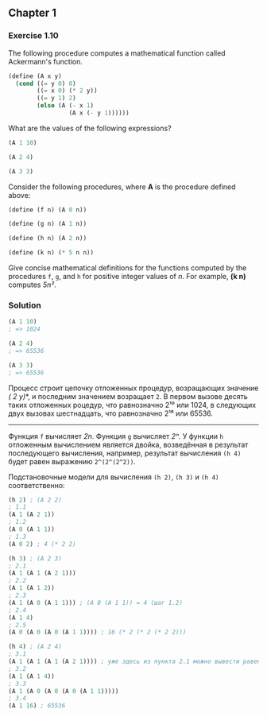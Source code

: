 ## Chapter 1

### Exercise 1.10

The following procedure computes a mathematical function called Ackermann's function.

```scheme
(define (A x y)
  (cond ((= y 0) 0)
        ((= x 0) (* 2 y))
        ((= y 1) 2)
        (else (A (- x 1)
                 (A x (- y 1))))))
```

What are the values of the following expressions?

```scheme
(A 1 10)

(A 2 4)

(A 3 3)
```

Consider the following procedures, where **A** is the procedure defined above:

```scheme
(define (f n) (A 0 n))

(define (g n) (A 1 n))

(define (h n) (A 2 n))

(define (k n) (* 5 n n))
```

Give concise mathematical definitions for the functions computed by the procedures `f`, `g`, and `h` for positive integer values of _n_. For example, **(k n)** computes _5n²_.

### Solution

```scheme
(A 1 10)
; => 1024

(A 2 4)
; => 65536

(A 3 3)
; => 65536
```

Процесс строит цепочку отложенных процедур, возращающих значение **(* 2 y)**, и последним значением возращает `2`. В первом вызове десять таких отложенных роцедур, что равнозначно 2¹⁰ или 1024, в следующих двух вызовах шестнадцать, что равнозначно 2¹⁶ или 65536.

---

Функция `f` вычисляет _2n_. Функция `g` вычисляет _2ⁿ_. У функции `h` отложенным вычислением является двойка, возведённая в результат последующего вычисления, например, результат вычисления `(h 4)` будет равен выражению `2^(2^(2^2))`.

Подстановочные модели для вычисления `(h 2)`, `(h 3)` и `(h 4)` соответственно:

```scheme
(h 2) ; (A 2 2)
; 1.1
(A 1 (A 2 1))
; 1.2
(A 0 (A 1 1))
; 1.3
(A 0 2) ; 4 (* 2 2)

(h 3) ; (A 2 3)
; 2.1
(A 1 (A 1 (A 2 1)))
; 2.2
(A 1 (A 1 2))
; 2.3
(A 1 (A 0 (A 1 1))) ; (A 0 (A 1 1)) = 4 (шаг 1.2)
; 2.4
(A 1 4)
; 2.5
(A 0 (A 0 (A 0 (A 1 1)))) ; 16 (* 2 (* 2 (* 2 2)))

(h 4) ; (A 2 4)
; 3.1
(A 1 (A 1 (A 1 (A 2 1)))) ; уже здесь из пункта 2.1 можно вывести равенство (A 1 (A 1 (A 2 1))) = 16
; 3.2
(A 1 (A 1 4))
; 3.3
(A 1 (A 0 (A 0 (A 0 (A 1 1)))))
; 3.4
(A 1 16) ; 65536
```

